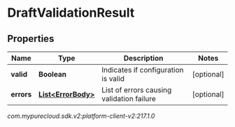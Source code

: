 # DraftValidationResult


## Properties

| Name | Type | Description | Notes |
| ------------ | ------------- | ------------- | ------------- |
| **valid** | **Boolean** | Indicates if configuration is valid |  [optional] |
| **errors** | [**List&lt;ErrorBody&gt;**](ErrorBody) | List of errors causing validation failure |  [optional] |




_com.mypurecloud.sdk.v2:platform-client-v2:217.1.0_
